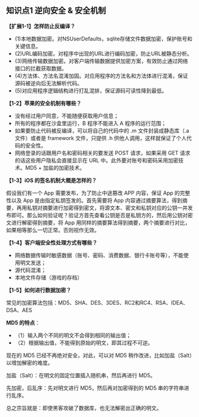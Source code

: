 ## 知识点1 逆向安全 & 安全机制

**【扩展1-1】怎样防止反编译？**

* (1)本地数据加密。对NSUserDefaults，sqlite存储文件数据加密，保护账号和关键信息。
* (2)URL编码加密。对程序中出现的URL进行编码加密，防止URL被静态分析。
* (3)网络传输数据加密。对客户端传输数据提供加密方案，有效防止通过网络接口的拦截获取数据。
* (4)方法体、方法名混淆加固。对应用程序的方法名和方法体进行混淆，保证源码被逆向后无法解析代码。
* (5)对应用程序逻辑结构进行打乱混排，保证源码可读性降到最低。

**【1-2】苹果的安全机制有哪些？**

* 没有经过用户同意，不能随便获取用户信息；
* 所有的程序都在沙盒里运行，B 程序不能进入 A 程序的运行范围；
* 如果要防止代码被反编译，可以将自己的代码中的 .m 文件封装成静态库（.a 文件）或者是 framework 文件，只提供 .h 供他人调用，这样就保证了个人代码的安全性。
* 网络登录的话跟用户名和密码相关的要发送 POST 请求，如果采用 GET 请求的话这些用户隐私会直接显示在 URL 中。此外要对账号和密码采用加密技术。MD5 + 加盐的加密技术。

**【1-3】iOS 的签名机制大概是怎样的？**

假设我们有一个 App 需要发布，为了防止中途篡改 APP 内容，保证 App 的完整性以及 App 是由指定私钥签发的。首先需要将 App 内容通过摘要算法，得到摘要，再用私钥对摘要进行加密得到密文，将源文本、密文和私钥对应的公钥一并发布即可。那么如何验证呢？验证方首先查看公钥是否是私钥方的，然后用公钥对密文进行解密得到摘要，将 App 用同样的摘要算法得到摘要，两个摘要进行对比，如果相等那么一切正常。否则视作无效。

**【1-4】客户端安全性处理方式有哪些？**

* 网络数据传输时敏感数据（账号、密码、消费数据、银行卡账号等），不能使用明文发送；
* 源代码混淆；
* 本地文件存储（游戏的存档）

**【1-5】如何进行数据加密？**

常见的加密算法包括：MD5、SHA、DES、3DES、RC2和RC4、RSA、IDEA、DSA、AES

**MD5 的特点**：

* （1）输入两个不同的明文不会得到相同的输出值；
* （2）根据输出值，不能得到原始的明文，即其过程不可逆。

现在的 MD5 已经不再绝对安全，对此，可以对 MD5 稍作改进，比如加盐（Salt）以增加解密的难度。

加盐（Salt）：在明文的固定位置插入随机串，然后再进行 MD5。

先加密，后乱序：先对明文进行 MD5，然后再对加密得到的 MD5 串的字符串进行乱序。

总之宗旨就是：即使黑客攻破了数据库，也无法解密出正确的明文。

